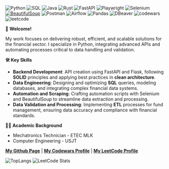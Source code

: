 ![Python](https://img.shields.io/badge/python-3670A0?style=flat&logo=python&logoColor=ffdd54)
![SQL](https://img.shields.io/badge/SQL-4479A1?style=flat&logo=mysql&logoColor=white)
![Java](https://img.shields.io/badge/java-ED8B00?style=flat&logo=openjdk&logoColor=white)
![Rust](https://img.shields.io/badge/rust-000000?style=flat&logo=rust&logoColor=white)
![FastAPI](https://img.shields.io/badge/FastAPI-009688?style=flat&logo=fastapi&logoColor=white)
![Playwright](https://img.shields.io/badge/playwright-000000?style=flat&logo=playwright&logoColor=white&labelColor=green)
![Selenium](https://img.shields.io/badge/selenium-43B02A?style=flat&logo=selenium&logoColor=white)
[![BeautifulSoup](https://img.shields.io/badge/BeautifulSoup-7D9EC2?style=flat&logoColor=white&logo=python)](https://www.crummy.com/software/BeautifulSoup/)
![Postman](https://img.shields.io/badge/Postman-FF6C37?style=flat&logo=postman&logoColor=white)
![Airflow](https://img.shields.io/badge/airflow-017CEE?style=flat&logo=apache-airflow&logoColor=white)
![Pandas](https://img.shields.io/badge/pandas-150458?style=flat&logo=pandas&logoColor=white)
![DBeaver](https://img.shields.io/badge/dbeaver-2C2C32?style=flat&logo=dbeaver&logoColor=white)
![codewars](https://www.codewars.com/users/pedrohcleal/badges/small)
![leetcode](https://img.shields.io/badge/dynamic/json?style=flat-square&labelColor=black&color=%23ffa116&label=Solved&query=solvedOverTotal&url=https%3A%2F%2Fleetcode-badge.vercel.app%2Fapi%2Fusers%2Fpedrohcleal&logo=leetcode&logoColor=yellow)

🖖 **Welcome!**  

My work focuses on delivering robust, efficient, and scalable solutions for the financial sector. I specialize in Python, integrating advanced APIs and automating processes critical to data handling and validation.

**🛠️ Key Skills**
- **Backend Development**: API creation using FastAPI and Flask, following **SOLID** principles and applying best practices in **clean architecture**.
- **Data Engineering**: Designing and optimizing **SQL** queries, modeling databases, and integrating complex financial data systems.
- **Automation and Scraping**: Crafting automation scripts with Selenium and BeautifulSoup to streamline data extraction and processing.
- **Data Validation and Processing**: Implementing **ETL** processes for fund management, ensuring data accuracy and compliance with financial standards.

🧑‍🎓 **Academic Background**
- Mechatronics Technician - ETEC MLK
- Computer Engineering - USJT

**[My Github Page](https://pedrohcleal.github.io/)** | **[My Codewars Profile](https://www.codewars.com/users/pedrohcleal)** | **[My LeetCode Profile](https://leetcode.com/u/pedrohcleal/)**

![TopLangs](https://github-readme-stats.vercel.app/api/top-langs/?username=pedrohcleal&layout=donut&theme=dark)
![LeetCode Stats](https://leetcode-badge-showcase.vercel.app/api?username=pedrohcleal&theme=nightowl&border=no-border&animated=true)
